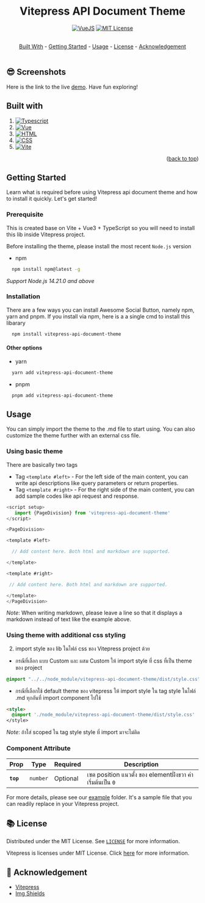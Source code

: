 <a id="readme-top"></a>

<div align="center">
  <h1>Vitepress API Document Theme</h1>

[![VueJS](https://img.shields.io/badge/VueJS-3.0.x-%2341B883)][vue-url]
[![MIT License](https://img.shields.io/badge/License-MIT-green.svg)](https://github.com/logicspark/awesome-social-button/blob/main/LICENSE)

</div>
<br/>
<div align="center">
<a href="#built-with">Built With</a> -
<a href="#getting-started">Getting Started</a> -
<a href="#fire-usage">Usage</a> -
<a href="#books-license">License</a> -
<a href="#pray-acknowledgement">Acknowledgement</a>
</div>

<br/>

## :sunglasses: Screenshots

Here is the link to the live [demo](). Have fun exploring!

## Built with

1. [![Typescript][typescript]][typescript-url]
2. [![Vue][vue]][vue-url]
3. [![HTML][html]][html-url]
4. [![CSS][css]][css-url]
5. [![Vite][vite]][vite-url]

<p align="right">(<a href="#readme-top">back to top</a>)

## Getting Started

Learn what is required before using Vitepress api document theme and how to install it quickly. Let's get started!

### Prerequisite

This is created base on Vite + Vue3 + TypeScript so you will need to install this lib inside Vitepress project.

Before installing the theme, please install the most recent `Node.js` version

- npm

```sh
  npm install npm@latest -g
```

_Support Node.js 14.21.0 and above_

### Installation

There are a few ways you can install Awesome Social Button, namely npm, yarn and pnpm. If you install via npm, here is a a single cmd to install this libarary

```sh
  npm install vitepress-api-document-theme
```

#### Other options

- yarn

```sh
  yarn add vitepress-api-document-theme
```

- pnpm

```sh
  pnpm add vitepress-api-document-theme
```

## Usage

You can simply import the theme to the .md file to start using. You can also customize the theme further with an external css file.

### Using basic theme

There are basically two tags

- Tag `<template #left>` - For the left side of the main content, you can write api descriptions like query parameters or return properties.
- Tag `<template #right>` - For the right side of the main content, you can add sample codes like api request and response.

```javascript
<script setup>
   import {PageDivision} from 'vitepress-api-document-theme'
</script>

<PageDivision>

<template #left>

  // Add content here. Both html and markdown are supported.

</template>

<template #right>

 // Add content here. Both html and markdown are supported.

</template>
</PageDivision>
```

_Note_: When writing markdown, please leave a line so that it displays a markdown instead of text like the example above.

### Using theme with additional css styling

2. import style ของ lib ในไฟล์ css ของ Vitepress project ด้วย

- กรณีที่เลือก แบบ Custom และ ผสม Custom ให้ import style ที่ css ที่เป็น theme ของ project

```css
@import "../../node_module/vitepress-api-document-theme/dist/style.css";
```

- กรณีที่เลือกใช้ default theme ของ vitepress ให้ import style ใน tag style ในไฟล์ .md ทุกอันที่ import component ไปใช้

```md
<style>
  @import './node_module/vitepress-api-document-theme/dist/style.css'
</style>
```

_Note_: ถ้าใส่ scoped ใน tag style style ที่ import มาจะไม่ติด

### Component Attribute

| Prop      | Type     | Required | Description                                                 |
| --------- | -------- | -------- | ----------------------------------------------------------- |
| **`top`** | `number` | Optional | เซต position แนวตั้ง ของ elementฝั่งขวา ค่าเริ่มต้นเป็น `0` |

For more details, please see our [example]() folder. It's a sample file that you can readily replace in your Vitepress project.

## :books: License

Distributed under the MIT License. See [`LICENSE`](https://github.com/logicspark/vitepress-api-document-theme/blob/main/LICENSE) for more information.

Vitepress is licenses under MIT License. Click [here](https://github.com/vuejs/vitepress/blob/main/LICENSE) for more information.

## :pray: Acknowledgement

- [Vitepress](https://vitepress.dev/)
- [Img Shields](https://shields.io)

[Vitepress-url]: https://vitepress.dev/
[TypeScript]: https://img.shields.io/badge/typescript-007ACC?style=for-the-badge&logo=typescript&logoColor=white
[typescript-url]: https://www.typescriptlang.org/
[Html]: https://img.shields.io/badge/HTML-239120?style=for-the-badge&logo=html5&logoColor=white
[html-url]: https://www.w3schools.com/html/
[Css]: https://img.shields.io/badge/CSS-239120?&style=for-the-badge&logo=css3&logoColor=white
[css-url]: https://www.w3schools.com/css/
[Vue]: https://img.shields.io/badge/vue.js-42B883?style=for-the-badge&logo=vuedotjs&logoColor=white
[Vue-url]: https://vuejs.org/
[Vite]: https://img.shields.io/badge/vite-%23646CFF.svg?style=for-the-badge&logo=vite&logoColor=white
[vite-url]: https://vitejs.dev/
[package-url]: https://www.npmjs.com/package/awesome-social-button
